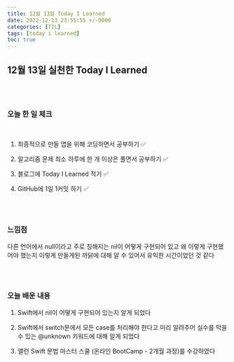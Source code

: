```yaml
---
title: 12월 13일 Today I Learned
date: 2022-12-13 23:55:55 +/-0000
categories: [TIL]
tags: [today i learned]
toc: true
---
```


## 12월 13일 실천한 Today I Learned

<br><br>

### 오늘 한 일 체크
<br>

1. 최종적으로 만들 앱을 위해 코딩하면서 공부하기 ✅

2. 알고리즘 문제 최소 하루에 한 개 이상은 풀면서 공부하기 ✅

3. 블로그에 Today I Learned 적기 ✅

4. GitHub에 1일 1커밋 하기 ✅

<br><br>

### 느낌점

다른 언어에서 null이라고 주로 칭해지는 nil이 어떻게 구현되어 있고 왜 이렇게 구현했어야 했는지 이렇게 만들게된 까닭에 대해 알 수 있어서
유익한 시간이었던 것 같다

<br><br>

### 오늘 배운 내용

1. Swift에서 nil이 어떻게 구현되어 있는지 알게 되었다

1. Swift에서 switch문에서 모든 case를 처리해야 한다고 미리 알려주어 실수를 막을 수 있는 @unknown 키워드에 대해 알게 되었다

1. 앨런 Swift 문법 마스터 스쿨 (온라인 BootCamp - 2개월 과정)를 수강하였다